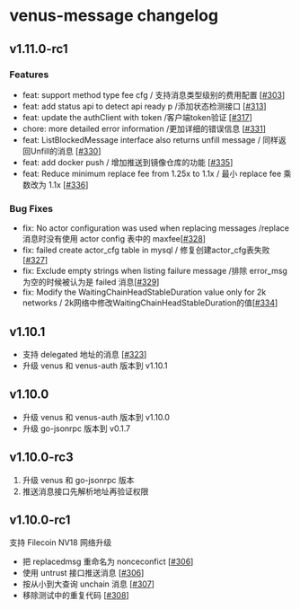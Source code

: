 # venus-message changelog

## v1.11.0-rc1


### Features
* feat: support method type fee cfg / 支持消息类型级别的费用配置  [[#303](https://github.com/filecoin-project/venus-messager/pull/303)] 
* feat: add status api to detect api ready p /添加状态检测接口 [[#313](https://github.com/filecoin-project/venus-messager/pull/313)]
* feat: update the authClient with token  /客户端token验证 [[#317](https://github.com/filecoin-project/venus-messager/pull/317)]
* chore: more detailed error information /更加详细的错误信息 [[#331](https://github.com/filecoin-project/venus-messager/pull/331)]
* feat: ListBlockedMessage interface also returns unfill message  / 同样返回Unfill的消息 [[#330](https://github.com/filecoin-project/venus-messager/pull/330)]
* feat: add docker push  / 增加推送到镜像仓库的功能 [[#335](https://github.com/filecoin-project/venus-messager/pull/335)]
* feat: Reduce minimum replace fee from 1.25x to 1.1x  / 最小 replace fee 乘数改为 1.1x [[#336](https://github.com/filecoin-project/venus-messager/pull/336)]


### Bug Fixes
* fix: No actor configuration was used when replacing messages  /replace 消息时没有使用 actor config 表中的 maxfee[[#328](https://github.com/filecoin-project/venus-messager/pull/328)]
* fix: failed create actor_cfg table in mysql  / 修复创建actor_cfg表失败[[#327](https://github.com/filecoin-project/venus-messager/pull/327)]
* fix: Exclude empty strings when listing failure message /排除 error_msg 为空的时候被认为是 failed 消息[[#329](https://github.com/filecoin-project/venus-messager/pull/329)]
* fix: Modify the WaitingChainHeadStableDuration value only for 2k networks  / 2k网络中修改WaitingChainHeadStableDuration的值[[#334](https://github.com/filecoin-project/venus-messager/pull/334)]

## v1.10.1

* 支持 delegated 地址的消息 [[#323](https://github.com/filecoin-project/venus-messager/pull/323)]
* 升级 venus 和 venus-auth 版本到 v1.10.1

## v1.10.0

* 升级 venus 和 venus-auth 版本到 v1.10.0
* 升级 go-jsonrpc 版本到 v0.1.7

## v1.10.0-rc3

1. 升级 venus 和 go-jsonrpc 版本
2. 推送消息接口先解析地址再验证权限

## v1.10.0-rc1

支持 Filecoin NV18 网络升级

* 把 replacedmsg 重命名为 nonceconfict [[#306](https://github.com/filecoin-project/venus-messager/pull/304)]
* 使用 untrust 接口推送消息 [[#306](https://github.com/filecoin-project/venus-messager/pull/306)]
* 按从小到大查询 unchain 消息 [[#307](https://github.com/filecoin-project/venus-messager/pull/307)]
* 移除测试中的重复代码 [[#308](https://github.com/filecoin-project/venus-messager/pull/308)]
